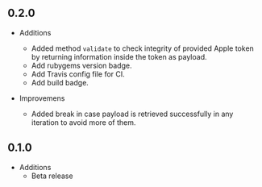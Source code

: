 ## 0.2.0

* Additions
  * Added method `validate` to check integrity of provided Apple token by returning information inside the token as payload.
  * Add rubygems version badge.
  * Add Travis config file for CI.
  * Add build badge.

* Improvemens
  * Added break in case payload is retrieved successfully in any iteration to avoid more of them.

## 0.1.0

* Additions
  * Beta release